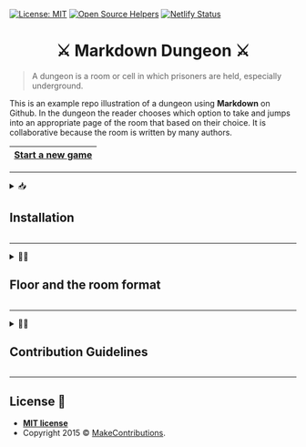 [![License: MIT](https://img.shields.io/badge/License-MIT-blue.svg)](https://opensource.org/licenses/MIT)
[![Open Source Helpers](https://www.codetriage.com/makecontributions/markdown-dungeon/badges/users.svg)](https://www.codetriage.com/makecontributions/markdown-dungeon)
[![Netlify Status](https://api.netlify.com/api/v1/badges/320e6533-33ab-402c-bfb9-ebac1881b260/deploy-status)](https://app.netlify.com/sites/markdown-dungeon/deploys)

 <h1 align="center">⚔️ Markdown Dungeon ⚔️</h1>

> A dungeon is a room or cell in which prisoners are held, especially underground.

This is an example repo illustration of a dungeon using **Markdown** on Github.
In the dungeon the reader chooses which option to take and jumps into an appropriate page of the room that based on their choice.
It is collaborative because the room is written by many authors.


 |[Start a new game](./start-new-game.md)|
|---|


---

<details><summary>📥<h2>Installation</h2></summary>

You need install [yarn](https://www.npmjs.com/package/yarn).

1. Clone the repo

```bash
git clone https://github.com/MakeContributions/markdown-dungeon.git
```

2. Got to folder

```bash
cd markdown-dungeon
```

3. Run install dependecy

```bash
yarn
```

4. Create a `.env.development` file in the project root folder and copy the format of `.env.example` file.
5. To start the development server run:

```bash
yarn start
```

> Ensure you are not using Power shell

6. 🎉 Open your browser and go to http://localhost:8000/ or http://localhost:8000/___graphql

</details>

---

<details><summary>👷‍♂️<h2>Floor and the room format</h2></summary>
 
 A **floor** is a folder and each floor is a collection of **rooms** and every room is a `Markdown` file.
The Markdown capability links is used for up/down and go to another room, like below example.

[Go to Github dungeon](https://github.com/)

```markdown
[Go to Github dungeon](https://github.com/)
```
</details>

---

<details><summary>👩‍💻<h2>Contribution Guidelines</h2></summary>
 
1.  <strong>Make Adequately Sized Changes</strong>
    - Keep changes small
    - Don't add an option without adding any gate for readers who decide on that option, so the dungeon will not be full of deadlinks. Instead, the last markdown file the reader reaches on any path of the room should not have any options.
    - <details><summary>Here are some examples of appropriate changes:</summary>

       - Add one or two sentences to an existing "page" (file) in the room.
       - Add a new option to an existing choice point, and link that option to an existing "room" or "floor".
       - Add a new option to an existing choice point, create a new "page" for that option, and add a sentence or two to the new "page".
       - Add a couple of options to a current dead-end "page", and add a "page" or link to an existing "page" for each option.
       
       </details>

2. <details><summary><strong>⛩ Dungeon Structure</strong></summary>

   Structure should be `dungeon-name/floor-number/room-number`, please see below definiotion of each variables:

   - dungeon-name: is a folder that contains floor number, should separate words with a dash(-), is alphanumeric. Example: **normal-dungeon-1**.
   - floor-number: is a folder that contains room number, is numeric do not add **0** before the number.

   ```textile
   1, 2, 3 // Compliance

   01, 02, A3 // Non-Compliance
   ```

   - room-number: is a markdown file, the name of the file should be in numeric, but if has sub-rooms of the room you could separate the room number with a dash(-), the sub room could be alphanumeric.

   ```textile
   1, 2, 3-AF, 3-01 // Compliance

   01A, 02*A3, A3+F // Non-Compliance
   ```

   > Folder or file name only accept all ASCII characters and the dash(-).
   > If you created a new dungeon please add in [Start a new game](./start-new-game.md), so the reader can go to your dungeon
   
   </details> 

3. <details><summary><strong>🔗 Use Relative Links</strong></summary>
 
   The links in this file must be [relative links](https://compugoddess.com/relative-vs-absolute-links/) to continue working if the repository is forked.
   
   </details>

4. <details><summary><strong>📏 Line Lengths</strong></summary>
 
     Keep all lines 120 characters or less. Otherwise, the raw files will be difficult to read in the browser or on the command line, and the changes will be more difficult to review.
     
     </details>
     
4. <details><summary><strong>🪓 Blank Lines Between Options</strong></summary>

    Insert blank lines between the different options so that the options are visually separated.
    </details>
    
</details>

---

## License 📝

- **[MIT license](http://opensource.org/licenses/mit-license.php)**
- Copyright 2015 © <a href="https://github.com/MakeContributions" target="_blank">MakeContributions</a>.
